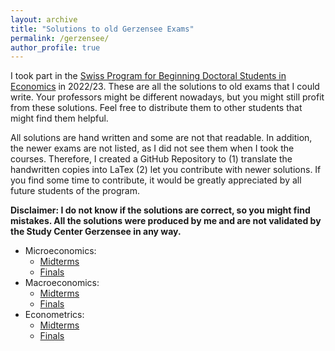 ```yaml
---
layout: archive
title: "Solutions to old Gerzensee Exams"
permalink: /gerzensee/
author_profile: true
---
```


I took part in the [Swiss Program for Beginning Doctoral Students in Economics](https://szgerzensee.ch/courses/bdp) in 2022/23.
These are all the solutions to old exams that I could write.
Your professors might be different nowadays, but you might still profit from these solutions.
Feel free to distribute them to other students that might find them helpful.

All solutions are hand written and some are not that readable.
In addition, the newer exams are not listed, as I did not see them when I took the courses.
Therefore, I created a GitHub Repository to
(1) translate the handwritten copies into LaTex
(2) let you contribute with newer solutions.
If you find some time to contribute, it would be greatly appreciated by all future students of the program.

**Disclaimer:
I do not know if the solutions are correct, so you might find mistakes.
All the solutions were produced by me and are not validated by the Study Center Gerzensee in any way.**

- Microeconomics: 
    - [Midterms](/files/zip/Micro_Midterms.zip)
    - [Finals](/files/zip/Micro_Finals.zip)
- Macroeconomics: 
    - [Midterms](/files/zip/Macro_Midterms.zip)
    - [Finals](/files/zip/Macro_Finals.zip)
- Econometrics: 
    - [Midterms](/files/zip/Econometrics_Midterms.zip)
    - [Finals](/files/zip/Econometrics_Finals.zip)

